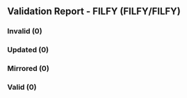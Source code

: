 ## Validation Report - FILFY (FILFY/FILFY)


### Invalid (0)
### Updated (0)
### Mirrored (0)
### Valid (0)
